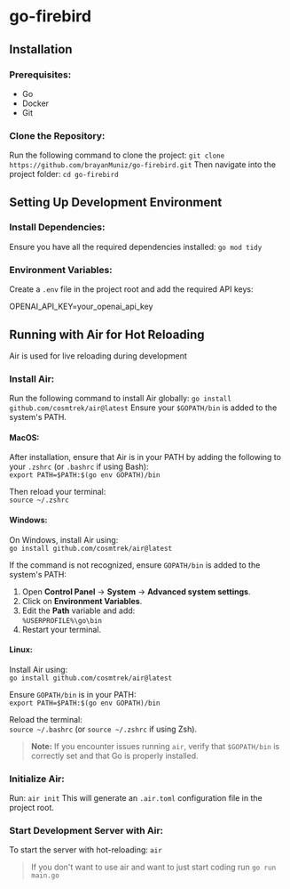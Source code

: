 # go-firebird

## Installation
### Prerequisites:
- Go 
- Docker 
- Git 

### Clone the Repository:
Run the following command to clone the project:
`git clone https://github.com/brayanMuniz/go-firebird.git`
Then navigate into the project folder:
`cd go-firebird`

## Setting Up Development Environment

### Install Dependencies:
Ensure you have all the required dependencies installed:
`go mod tidy`

### Environment Variables:
Create a `.env` file in the project root and add the required API keys:

OPENAI_API_KEY=your_openai_api_key 

## Running with Air for Hot Reloading
Air is used for live reloading during development

### Install Air:
Run the following command to install Air globally:
`go install github.com/cosmtrek/air@latest`
Ensure your `$GOPATH/bin` is added to the system's PATH.

#### **MacOS:**
After installation, ensure that Air is in your PATH by adding the following to your `.zshrc` (or `.bashrc` if using Bash):  
`export PATH=$PATH:$(go env GOPATH)/bin`  

Then reload your terminal:  
`source ~/.zshrc`  

#### **Windows:**
On Windows, install Air using:  
`go install github.com/cosmtrek/air@latest`  

If the command is not recognized, ensure `GOPATH/bin` is added to the system's PATH:  
1. Open **Control Panel** → **System** → **Advanced system settings**.  
2. Click on **Environment Variables**.  
3. Edit the **Path** variable and add:  
   `%USERPROFILE%\go\bin`  
4. Restart your terminal.  

#### **Linux:**
Install Air using:  
`go install github.com/cosmtrek/air@latest`  

Ensure `GOPATH/bin` is in your PATH:  
`export PATH=$PATH:$(go env GOPATH)/bin`  

Reload the terminal:  
`source ~/.bashrc` (or `source ~/.zshrc` if using Zsh).  

> **Note:** If you encounter issues running `air`, verify that `$GOPATH/bin` is correctly set and that Go is properly installed.

### Initialize Air:
Run:
`air init`
This will generate an `.air.toml` configuration file in the project root.

### Start Development Server with Air:
To start the server with hot-reloading:
`air`

> If you don't want to use air and want to just start coding run `go run main.go` 

